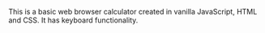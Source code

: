 This is a basic web browser calculator created in vanilla JavaScript, HTML and CSS. It has keyboard functionality.
